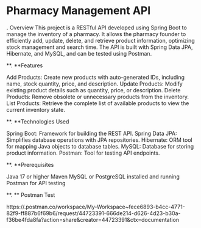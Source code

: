 # Pharmacy Management API


**.** Overview
This project is a RESTful API developed using Spring Boot to manage the inventory of a pharmacy. It allows the pharmacy founder to efficiently add, update, delete, and retrieve product information, optimizing stock management and search time. The API is built with Spring Data JPA, Hibernate, and MySQL, and can be tested using Postman.

**. **Features

Add Products: Create new products with auto-generated IDs, including name, stock quantity, price, and description.
Update Products: Modify existing product details such as quantity, price, or description.
Delete Products: Remove obsolete or unnecessary products from the inventory.
List Products: Retrieve the complete list of available products to view the current inventory state.

**. **Technologies Used

Spring Boot: Framework for building the REST API.
Spring Data JPA: Simplifies database operations with JPA repositories.
Hibernate: ORM tool for mapping Java objects to database tables.
MySQL: Database for storing product information.
Postman: Tool for testing API endpoints.

**. **Prerequisites

Java 17 or higher
Maven
MySQL or PostgreSQL installed and running
Postman for API testing

**. ** Postman Test

https://.postman.co/workspace/My-Workspace~fece6893-b4cc-4771-82f9-ff887b6f69b6/request/44723391-666de214-d626-4d23-b30a-f36be4fda8fa?action=share&creator=44723391&ctx=documentation





















